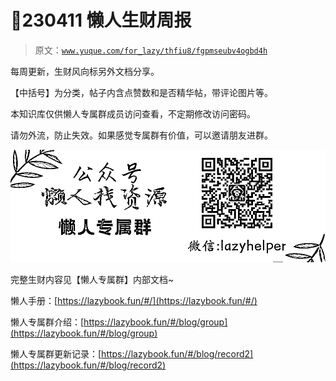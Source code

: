 # 🧯230411 懒人生财周报

> 原文：[`www.yuque.com/for_lazy/thfiu8/fgpmseubv4ogbd4h`](https://www.yuque.com/for_lazy/thfiu8/fgpmseubv4ogbd4h)



每周更新，生财风向标另外文档分享。 

【中括号】为分类，帖子内含点赞数和是否精华帖，带评论图片等。 

本知识库仅供懒人专属群成员访问查看，不定期修改访问密码。 

请勿外流，防止失效。如果感觉专属群有价值，可以邀请朋友进群。 

![专属群.jpg](img/854fcab09ac835e640fa5f3a9fc921bd.png) 

完整生财内容见【懒人专属群】内部文档~ 

懒人手册：[https://lazybook.fun/#/](https://lazybook.fun/#/) 

懒人专属群介绍：[https://lazybook.fun/#/blog/group](https://lazybook.fun/#/blog/group) 

懒人专属群更新记录：[https://lazybook.fun/#/blog/record2](https://lazybook.fun/#/blog/record2)